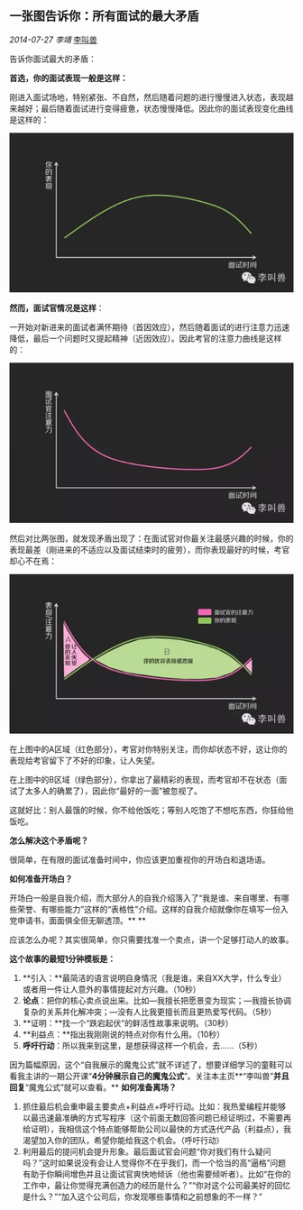 ## 一张图告诉你：所有面试的最大矛盾

*2014-07-27* *李靖* [李叫兽](https://mp.weixin.qq.com/s?__biz=MzA5NTMxOTczOA==&mid=200365020&idx=1&sn=409133cd280a3680fb6a64fef1144fc5&scene=21&key=b5ad03ea130bc6d97aa9ee521c152d4cafdb4cb3ddef035c480cfbfbf8be22f52752a4c036fb9ab73a5900142819e07316630fb6323af4bf031725667fe96c7f65df2279a74dcd7d829e861eb57c05c9&ascene=7&uin=MjQwNzMxODYwNQ%3D%3D&devicetype=Windows+8&version=6203005d&pass_ticket=xOhI1VQDG%2FzwbhWgqYvgjLhswwNIUGjt8DUL4fp00EDxCVadhAwYny0MJ9B2H%2Fmr&winzoom=1.125##)

告诉你面试最大的矛盾：

**首选，你的面试表现一般是这样：**

刚进入面试场地，特别紧张、不自然，然后随着问题的进行慢慢进入状态，表现越来越好；最后随着面试进行变得疲惫，状态慢慢降低。因此你的面试表现变化曲线是这样的：


![](./_image/2017-02-13-18-07-19.jpg)

**然而，面试官情况是这样**：

一开始对新进来的面试者满怀期待（首因效应），然后随着面试的进行注意力迅速降低，最后一个问题时又提起精神（近因效应）。因此考官的注意力曲线是这样的：


![](./_image/2017-02-13-18-07-28.jpg)


然后对比两张图，就发现矛盾出现了：在面试官对你最关注最感兴趣的时候，你的表现最差（刚进来的不适应以及面试结束时的疲劳），而你表现最好的时候，考官却心不在焉：


![](./_image/2017-02-13-18-07-36.jpg)


在上图中的A区域（红色部分），考官对你特别关注，而你却状态不好，这让你的表现给考官留下了不好的印象，让人失望。

在上图中的B区域（绿色部分），你拿出了最精彩的表现，而考官却不在状态（面试了太多人的确累了），因此你“最好的一面”被忽视了。

这就好比：别人最饿的时候，你不给他饭吃；等别人吃饱了不想吃东西，你狂给他饭吃。

**怎么解决这个矛盾呢？**

很简单，在有限的面试准备时间中，你应该更加重视你的开场白和退场语。

**如何准备开场白？**

开场白一般是自我介绍，而大部分人的自我介绍落入了“我是谁、来自哪里、有哪些荣誉、有哪些能力”这样的“表格性”介绍。这样的自我介绍就像你在填写一份入党申请书，面面俱全但无聊透顶。**
**

应该怎么办呢？其实很简单，你只需要找准一个卖点，讲一个足够打动人的故事。

**这个故事的最短1分钟模板是：**

1. **引入：**最简洁的语言说明自身情况（我是谁，来自XX大学，什么专业）或者用一件让人意外的事情提起对方兴趣。（10秒）
2. **论点**：把你的核心卖点说出来。比如—我擅长把愿景变为现实；—我擅长协调复杂的关系并化解冲突；—没有人比我更擅长而且更热爱写代码。（5秒）
3. **证明：**找一个“跌宕起伏”的鲜活性故事来说明。（30秒）
4. **利益点：**指出我刚刚说的特点对你有什么用。（10秒）
5. **呼吁行动**：所以我来到这里，是想获得这样一个机会，去……（5秒）

因为篇幅原因，这个“自我展示的魔鬼公式”就不详述了，想要详细学习的童鞋可以看我主讲的一期公开课“**4分钟展示自己的魔鬼公式**”。关注本主页**“李叫兽”**并且回复**“魔鬼公式”就可以查看。**
**如何准备离场？**



1. 抓住最后机会重申最主要卖点+利益点+呼吁行动。比如：我热爱编程并能够以最迅速最准确的方式写程序（这个前面无数回答问题已经证明过，不需要再给证明），我相信这个特点能够帮助公司以最快的方式迭代产品（利益点），我渴望加入你的团队，希望你能给我这个机会。（呼吁行动）
2. 利用最后的提问机会提升形象。最后面试官会问题“你对我们有什么疑问吗？”这时如果说没有会让人觉得你不在乎我们，而一个恰当的高“逼格”问题有助于你瞬间增色并且让面试官爽快地倾诉（他也需要倾听者）。比如“在你的工作中，最让你觉得充满创造力的经历是什么？”“你对这个公司最美好的回忆是什么？”“加入这个公司后，你发现哪些事情和之前想象的不一样？”